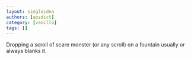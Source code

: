 ```yaml
---
layout: singleidea
authors: [aosdict]
category: [vanilla]
tags: []
---
```

Dropping a scroll of scare monster (or any scroll) on a fountain usually or always blanks it.
